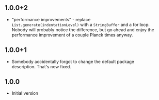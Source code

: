 ## 1.0.0+2

* "performance improvements" - replace `List.generate(indentationLevel)` with a `StringBuffer` and a for loop. Nobody will probably notice the difference, but go ahead and enjoy the performance improvement of a couple Planck times anyway.

## 1.0.0+1

* Somebody accidentally forgot to change the default package description. That's now fixed.

## 1.0.0

* Initial version
